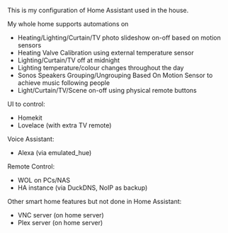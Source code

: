 This is my configuration of Home Assistant used in the house. 

My whole home supports automations on
- Heating/Lighting/Curtain/TV photo slideshow on-off based on motion sensors
- Heating Valve Calibration using external temperature sensor
- Lighting/Curtain/TV off at midnight
- Lighting temperature/colour changes throughout the day
- Sonos Speakers Grouping/Ungrouping Based On Motion Sensor to achieve music following people 
- Light/Curtain/TV/Scene on-off using physical remote buttons

UI to control:
- Homekit
- Lovelace (with extra TV remote)

Voice Assistant:
- Alexa (via emulated_hue)

Remote Control:
- WOL on PCs/NAS
- HA instance (via DuckDNS, NoIP as backup)



Other smart home features but not done in Home Assistant:
- VNC server (on home server)
- Plex server (on home server)
